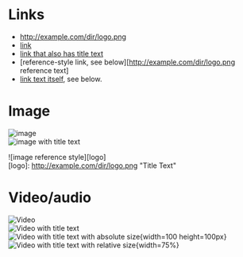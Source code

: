 # Links
- http://example.com/dir/logo.png
- [link](http://example.com/dir/logo.png)
- [link that also has title text](http://example.com/dir/logo.png "This link takes you to somewhere!")
- [reference-style link, see below][http://example.com/dir/logo.png reference text]
- [link text itself][], see below.

[arbitrary case-insensitive reference text]: http://example.com/dir/logo.png  
[1]: http://example.com/dir/logo.png
[link text itself]: http://example.com/dir/logo.png

# Image

![image](http://example.com/dir/logo.png)  
![image with title text](http://example.com/dir/logo.png "Title Text")  

![image reference style][logo]  
[logo]: http://example.com/dir/logo.png "Title Text"

# Video/audio

![Video](http://example.com/dir/logo.png)  
![Video with title text](http://example.com/dir/logo.png)  
![Video with title text with absolute size](http://example.com/dir/logo.png "Title Text"){width=100 height=100px}  
![Video with title text with relative size](http://example.com/dir/logo.png "Title Text"){width=75%}

